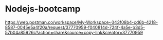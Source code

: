 # Nodejs-bootcamp
https://web.postman.co/workspace/My-Workspace~043f08b4-cd6b-4218-8587-0045e5a4f20a/request/37770959-f040814d-724f-4a5e-b3d5-57b04a85926c?action=share&source=copy-link&creator=37770959
